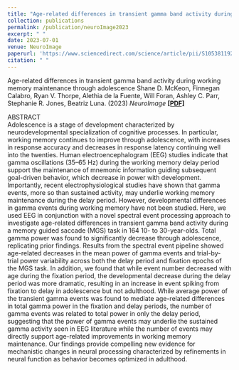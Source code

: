 ```yaml
---
title: "Age-related differences in transient gamma band activity during working memory maintenance through adolescence"
collection: publications
permalink: /publication/neuroImage2023
excerpt: " "
date: 2023-07-01
venue: NeuroImage
paperurl: 'https://www.sciencedirect.com/science/article/pii/S1053811923002586'
citation: " "
---
```

Age-related differences in transient gamma band activity during working memory maintenance through adolescence
Shane D. McKeon, Finnegan Calabro, Ryan V. Thorpe, Alethia de la Fuente, Will Foran, Ashley C. Parr, Stephanie R. Jones, Beatriz Luna. (2023) *NeuroImage*  [<b>[PDF]</b>](https://shanemckeon.github.io/files/neuroimagePub.pdf) </sub>

ABSTRACT  
Adolescence is a stage of development characterized by neurodevelopmental specialization of cognitive processes. In particular, working memory continues to improve through adolescence, with increases in response accuracy and decreases in response latency continuing well into the twenties. Human electroencephalogram (EEG) studies indicate that gamma oscillations (35–65 Hz) during the working memory delay period support the maintenance of mnemonic information guiding subsequent goal-driven behavior, which decrease in power with development. Importantly, recent electrophysiological studies have shown that gamma events, more so than sustained activity, may underlie working memory maintenance during the delay period. However, developmental differences in gamma events during working memory have not been studied. Here, we used EEG in conjunction with a novel spectral event processing approach to investigate age-related differences in transient gamma band activity during a memory guided saccade (MGS) task in 164 10- to 30-year-olds. Total gamma power was found to significantly decrease through adolescence, replicating prior findings. Results from the spectral event pipeline showed age-related decreases in the mean power of gamma events and trial-by-trial power variability across both the delay period and fixation epochs of the MGS task. In addition, we found that while event number decreased with age during the fixation period, the developmental decrease during the delay period was more dramatic, resulting in an increase in event spiking from fixation to delay in adolescence but not adulthood. While average power of the transient gamma events was found to mediate age-related differences in total gamma power in the fixation and delay periods, the number of gamma events was related to total power in only the delay period, suggesting that the power of gamma events may underlie the sustained gamma activity seen in EEG literature while the number of events may directly support age-related improvements in working memory maintenance. Our findings provide compelling new evidence for mechanistic changes in neural processing characterized by refinements in neural function as behavior becomes optimized in adulthood.
